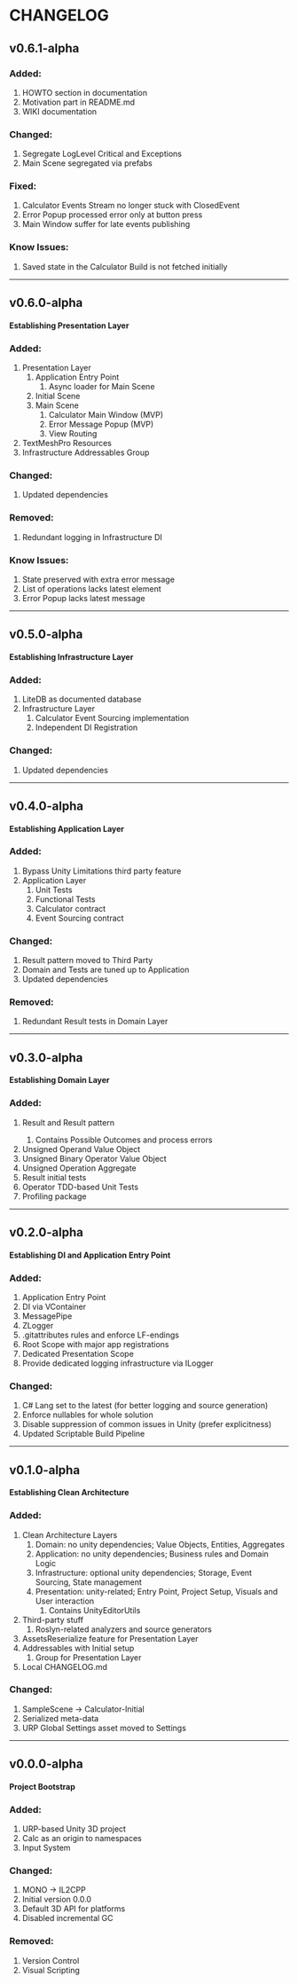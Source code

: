 # CHANGELOG

## v0.6.1-alpha

### Added:
1. HOWTO section in documentation
2. Motivation part in README.md
3. WIKI documentation
### Changed:
1. Segregate LogLevel Critical and Exceptions
2. Main Scene segregated via prefabs
### Fixed:
1. Calculator Events Stream no longer stuck with ClosedEvent
2. Error Popup processed error only at button press
3. Main Window suffer for late events publishing
### Know Issues:
1. Saved state in the Calculator Build is not fetched initially

---

## v0.6.0-alpha
#### Establishing Presentation Layer

### Added:
1. Presentation Layer
   1. Application Entry Point
      1. Async loader for Main Scene
   2. Initial Scene
   3. Main Scene
      1. Calculator Main Window (MVP)
      2. Error Message Popup (MVP)
      3. View Routing
2. TextMeshPro Resources
3. Infrastructure Addressables Group
### Changed:
1. Updated dependencies
### Removed:
1. Redundant logging in Infrastructure DI
### Know Issues:
1. State preserved with extra error message
2. List of operations lacks latest element
3. Error Popup lacks latest message

---

## v0.5.0-alpha
#### Establishing Infrastructure Layer

### Added:
1. LiteDB as documented database
2. Infrastructure Layer
   1. Calculator Event Sourcing implementation
   2. Independent DI Registration
### Changed:
1. Updated dependencies

---

## v0.4.0-alpha
#### Establishing Application Layer

### Added:
1. Bypass Unity Limitations third party feature
2. Application Layer
   1. Unit Tests
   2. Functional Tests
   3. Calculator contract
   4. Event Sourcing contract
### Changed:
1. Result pattern moved to Third Party
2. Domain and Tests are tuned up to Application
3. Updated dependencies
### Removed:
1. Redundant Result tests in Domain Layer

---

## v0.3.0-alpha
#### Establishing Domain Layer

### Added:
1. Result and Result<T> pattern
   1. Contains Possible Outcomes and process errors
2. Unsigned Operand Value Object
3. Unsigned Binary Operator Value Object
4. Unsigned Operation Aggregate
5. Result initial tests
6. Operator TDD-based Unit Tests
7. Profiling package

---

## v0.2.0-alpha
#### Establishing DI and Application Entry Point

### Added:
1. Application Entry Point
2. DI via VContainer
3. MessagePipe
4. ZLogger
5. .gitattributes rules and enforce LF-endings
6. Root Scope with major app registrations
7. Dedicated Presentation Scope
8. Provide dedicated logging infrastructure via ILogger<T>
### Changed:
1. C# Lang set to the latest (for better logging and source generation)
2. Enforce nullables for whole solution
3. Disable suppression of common issues in Unity (prefer explicitness)
4. Updated Scriptable Build Pipeline

---

## v0.1.0-alpha
#### Establishing Clean Architecture

### Added:
1. Clean Architecture Layers
   1. Domain: no unity dependencies; Value Objects, Entities, Aggregates
   2. Application: no unity dependencies; Business rules and Domain Logic
   3. Infrastructure: optional unity dependencies; Storage, Event Sourcing, State management
   4. Presentation: unity-related; Entry Point, Project Setup, Visuals and User interaction
      1. Contains UnityEditorUtils
2. Third-party stuff
   1. Roslyn-related analyzers and source generators
3. AssetsReserialize feature for Presentation Layer
4. Addressables with Initial setup
   1. Group for Presentation Layer
5. Local CHANGELOG.md
### Changed:
1. SampleScene -> Calculator-Initial
2. Serialized meta-data
3. URP Global Settings asset moved to Settings

---

## v0.0.0-alpha
#### Project Bootstrap

### Added:
1. URP-based Unity 3D project
2. Calc as an origin to namespaces
3. Input System
### Changed:
1. MONO -> IL2CPP
2. Initial version 0.0.0
3. Default 3D API for platforms
4. Disabled incremental GC
### Removed:
1. Version Control
2. Visual Scripting

